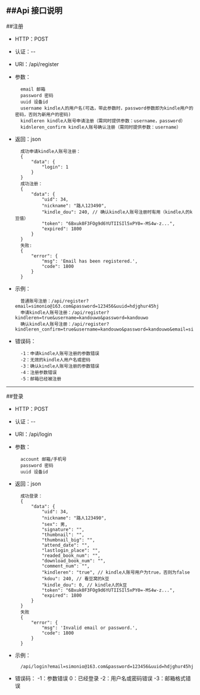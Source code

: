 ##Api 接口说明
---
##注册
* HTTP：POST
* 认证：--
* URI：/api/register
* 参数：

        email 邮箱
        password 密码
        uuid 设备id
        username kindle人的用户名(可选，带此参数时，password参数即为kindle用户的密码，否则为新用户的密码)
        kindleren kindle人账号申请注册（需同时提供参数：username，password）
        kidnleren_confirm kindle人账号确认注册（需同时提供参数：username）
* 返回：json

        成功申请kindle人账号注册：
        {
            "data": {
                "login": 1
            }
        }
        成功注册：
        {
            "data": {
                "uid": 34,
                "nickname": "路人123490",
                "kindle_dou": 240, // 确认kindle人账号注册时有用（kindle人的k豆值）
                "token": "6Bxuk0F3FOg9d6YUTIISIl5xPY0=-MS4w-z...",
                "expired": 1800
            }
        }
        失败:
        {
            "error": {
                "msg": 'Email has been registered.',
                "code": 1800
            }
        }
* 示例：
        
        普通账号注册：/api/register?email=simonio@163.com&password=123456&uuid=hdjghur45hj
        申请kindle人账号注册：/api/register?kindleren=true&username=kandouwo&password=kandouwo
        确认kindle人账号注册：/api/register?kindleren_confirm=true&username=kandouwo&password=kandouwo&email=simonio1024@163.com&&uuid=123
* 错误码：
        
        -1：申请kindle人账号注册的参数错误
        -2：无效的kindle人用户名或密码
        -3：确认kindle人账号注册的参数错误
        -4：注册参数错误
        -5：邮箱已经被注册

----
##登录
* HTTP：POST
* 认证：--
* URI：/api/login
* 参数：

        account 邮箱/手机号
        password 密码
        uuid 设备id
* 返回：json

        成功登录：
        {
            "data": {
                "uid": 34,
                "nickname": "路人123490",
                "sex": 男,
                "signature": "",
                "thumbnail": "",
                "thumbnail_big": "",
                "attend_date": "",
                "lastlogin_place": "",
                "readed_book_num": "",
                "download_book_num": "",
                "comment_num": "",
                "kindleren": "true", // kindle人账号用户为true，否则为false
                "kdou": 240, // 看豆窝的k豆
                "kindle_dou": 0, // kindle人的k豆
                "token": "6Bxuk0F3FOg9d6YUTIISIl5xPY0=-MS4w-z...",
                "expired": 1800
            }
        }
        失败
        {
            "error": {
                "msg": 'Invalid email or password.',
                "code": 1800
            }
        }
* 示例：

        /api/login?email=simonio@163.com&password=123456&uuid=hdjghur45hj
* 错误码：
        -1：参数错误
        0：已经登录
        -2：用户名或密码错误
        -3：邮箱格式错误